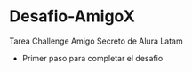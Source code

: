 # Desafio-AmigoX
Tarea Challenge Amigo Secreto de Alura Latam
- Primer paso para completar el desafio
